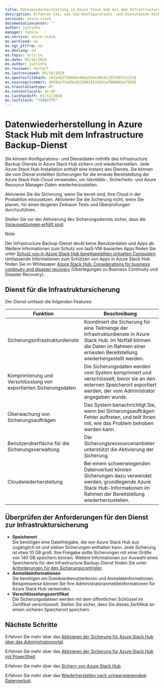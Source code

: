 ```yaml
---
title: Datenwiederherstellung in Azure Stack Hub mit dem Infrastructure Backup-Dienst | Microsoft-Dokumentation
description: Erfahren Sie, wie Sie Konfigurations- und Dienstdaten mithilfe des Infrastructure Backup-Diensts in Azure Stack Hub sichern und wiederherstellen können.
services: azure-stack
documentationcenter: ''
author: justinha
manager: femila
ms.service: azure-stack
ms.workload: na
ms.tgt_pltfrm: na
ms.devlang: na
ms.topic: article
ms.date: 05/16/2019
ms.author: justinha
ms.reviewer: hectorl
ms.lastreviewed: 05/16/2019
ms.openlocfilehash: 101b463f10684e40be5d4e3864c235290713c518
ms.sourcegitcommit: d450dcf5ab9e2b22b8145319dca7098065af563b
ms.translationtype: HT
ms.contentlocale: de-DE
ms.lasthandoff: 01/11/2020
ms.locfileid: "75882775"
---
```

# <a name="recover-data-in-azure-stack-hub-with-the-infrastructure-backup-service"></a>Datenwiederherstellung in Azure Stack Hub mit dem Infrastructure Backup-Dienst

Sie können Konfigurations- und Dienstdaten mithilfe des Infrastructure Backup-Diensts in Azure Stack Hub sichern und wiederherstellen. Jede Azure Stack Hub-Installation enthält eine Instanz des Diensts. Sie können die vom Dienst erstellten Sicherungen für die erneute Bereitstellung der Azure Stack Hub-Cloud verwenden, um Identitäts-, Sicherheits- und Azure Resource Manager-Daten wiederherzustellen.

Aktivieren Sie die Sicherung, wenn Sie bereit sind, Ihre Cloud in der Produktion einzusetzen. Aktivieren Sie die Sicherung nicht, wenn Sie planen, für einen längeren Zeitraum Tests und Überprüfungen durchzuführen.

Stellen Sie vor der Aktivierung des Sicherungsdiensts sicher, dass die [Voraussetzungen erfüllt sind](#verify-requirements-for-the-infrastructure-backup-service).

> [!Note]  
> Der Infrastructure Backup-Dienst deckt keine Benutzerdaten und Apps ab. Weitere Informationen zum Schutz von IaaS-VM-basierten Apps finden Sie unter [Schutz von in Azure Stack Hub bereitgestellten virtuellen Computern](../user/azure-stack-manage-vm-protect.md). Umfassende Informationen zum Schützen von Apps in Azure Stack Hub finden Sie im Whitepaper [Azure Stack Hub: Considerations for business continuity and disaster recovery](https://aka.ms/azurestackbcdrconsiderationswp) (Überlegungen zu Business Continuity und Disaster Recovery).

## <a name="the-infrastructure-backup-service"></a>Dienst für die Infrastruktursicherung

Der Dienst umfasst die folgenden Features:

| Funktion                                            | Beschreibung                                                                                                                                                |
|----------------------------------------------------|------------------------------------------------------------------------------------------------------------------------------------------------------------|
| Sicherungsinfrastrukturdienste                     | Koordiniert die Sicherung für eine Teilmenge der Infrastrukturdienste in Azure Stack Hub. Im Notfall können die Daten im Rahmen einer erneuten Bereitstellung wiederhergestellt werden. |
| Komprimierung und Verschlüsslung von exportierten Sicherungsdaten | Die Sicherungsdaten werden vom System komprimiert und verschlüsselt, bevor sie an den externen Speicherort exportiert werden, der vom Administrator angegeben wurde.                |
| Überwachung von Sicherungsaufträgen                              | Das System benachrichtigt Sie, wenn bei Sicherungsaufträgen Fehler auftreten, und teilt Ihnen mit, wie das Problem behoben werden kann.                                                                                                |
| Benutzeroberfläche für die Sicherungsverwaltung                       | Der Sicherungsressourcenanbieter unterstützt die Aktivierung der Sicherung.                                                                                                                         |
| Cloudwiederherstellung                                     | Bei einem schwerwiegenden Datenverlust können Sicherungen dazu verwendet werden, grundlegende Azure Stack Hub-Informationen im Rahmen der Bereitstellung wiederherzustellen.                                 |

## <a name="verify-requirements-for-the-infrastructure-backup-service"></a>Überprüfen der Anforderungen für den Dienst zur Infrastruktursicherung

- **Speicherort**  
  Sie benötigen eine Dateifreigabe, die von Azure Stack Hub aus zugänglich ist und sieben Sicherungen enthalten kann. Jede Sicherung ist etwa 10 GB groß. Ihre Freigabe sollte Sicherungen mit einer Größe von 140 GB speichern können. Weitere Informationen zur Auswahl eines Speicherorts für den Infrastructure Backup-Dienst finden Sie unter [Anforderungen für den Sicherungscontroller](azure-stack-backup-reference.md#backup-controller-requirements).
- **Anmeldeinformationen**  
  Sie benötigen ein Domänenbenutzerkonto und Anmeldeinformationen. Beispielsweise können Sie Ihre Administratoranmeldeinformationen für Azure Stack Hub verwenden.
- **Verschlüsselungszertifikat**  
  Die Sicherungsdateien werden mit dem öffentlichen Schlüssel im Zertifikat verschlüsselt. Stellen Sie sicher, dass Sie dieses Zertifikat an einem sicheren Speicherort speichern. 


## <a name="next-steps"></a>Nächste Schritte

Erfahren Sie mehr über das [Aktivieren der Sicherung für Azure Stack Hub über das Administratorportal](azure-stack-backup-enable-backup-console.md).

Erfahren Sie mehr über das [Aktivieren der Sicherung für Azure Stack Hub mit PowerShell](azure-stack-backup-enable-backup-powershell.md).

Erfahren Sie mehr über das [Sichern von Azure Stack Hub](azure-stack-backup-back-up-azure-stack.md).

Erfahren Sie mehr über das [Wiederherstellen nach schwerwiegendem Datenverlust](azure-stack-backup-recover-data.md).
